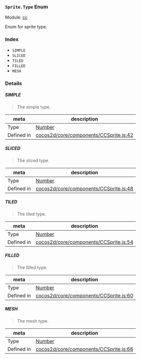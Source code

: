 ### `Sprite.Type` Enum



Module: [cc](../modules/cc.md)


Enum for sprite type.


### Index
  - `SIMPLE`
  - `SLICED`
  - `TILED`
  - `FILLED`
  - `MESH`

### Details


##### SIMPLE

> The simple type.

| meta | description |
|------|-------------|
| Type | <a href="https://developer.mozilla.org/en/JavaScript/Reference/Global_Objects/Number" class="crosslink external" target="_blank">Number</a> |
| Defined in | [cocos2d/core/components/CCSprite.js:42](https://github.com/cocos-creator/engine/blob/22ca6465effd8063cb95e509843b8bef3d880759/cocos2d/core/components/CCSprite.js#L42) |



##### SLICED

> The sliced type.

| meta | description |
|------|-------------|
| Type | <a href="https://developer.mozilla.org/en/JavaScript/Reference/Global_Objects/Number" class="crosslink external" target="_blank">Number</a> |
| Defined in | [cocos2d/core/components/CCSprite.js:48](https://github.com/cocos-creator/engine/blob/22ca6465effd8063cb95e509843b8bef3d880759/cocos2d/core/components/CCSprite.js#L48) |



##### TILED

> The tiled type.

| meta | description |
|------|-------------|
| Type | <a href="https://developer.mozilla.org/en/JavaScript/Reference/Global_Objects/Number" class="crosslink external" target="_blank">Number</a> |
| Defined in | [cocos2d/core/components/CCSprite.js:54](https://github.com/cocos-creator/engine/blob/22ca6465effd8063cb95e509843b8bef3d880759/cocos2d/core/components/CCSprite.js#L54) |



##### FILLED

> The filled type.

| meta | description |
|------|-------------|
| Type | <a href="https://developer.mozilla.org/en/JavaScript/Reference/Global_Objects/Number" class="crosslink external" target="_blank">Number</a> |
| Defined in | [cocos2d/core/components/CCSprite.js:60](https://github.com/cocos-creator/engine/blob/22ca6465effd8063cb95e509843b8bef3d880759/cocos2d/core/components/CCSprite.js#L60) |



##### MESH

> The mesh type.

| meta | description |
|------|-------------|
| Type | <a href="https://developer.mozilla.org/en/JavaScript/Reference/Global_Objects/Number" class="crosslink external" target="_blank">Number</a> |
| Defined in | [cocos2d/core/components/CCSprite.js:66](https://github.com/cocos-creator/engine/blob/22ca6465effd8063cb95e509843b8bef3d880759/cocos2d/core/components/CCSprite.js#L66) |


